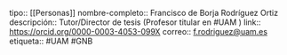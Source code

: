 tipo:: [[Personas]]
nombre-completo:: Francisco de Borja Rodríguez Ortiz
descripción:: Tutor/Director de tesis (Profesor titular en #UAM )
link:: https://orcid.org/0000-0003-4053-099X
correo:: f.rodriguez@uam.es
etiqueta:: #UAM #GNB

